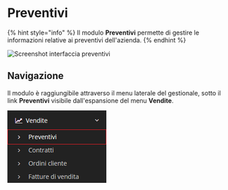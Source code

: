 # Preventivi

{% hint style="info" %}
Il modulo **Preventivi** permette di gestire le informazioni relative ai preventivi dell'azienda.
{% endhint %}

![Screenshot interfaccia preventivi](https://github.com/devcode-it/openstamanager-docs/tree/5242b6a23c677db2f5451152c8e4c4aded3a99cf/.gitbook/assets/module-1.png)

## Navigazione

Il modulo è raggiungibile attraverso il menu laterale del gestionale, sotto il link **Preventivi** visibile dall'espansione del menu **Vendite**.

![Screenshot navigazione preventivi](../../../.gitbook/assets/navigazionepreventivi.PNG)

